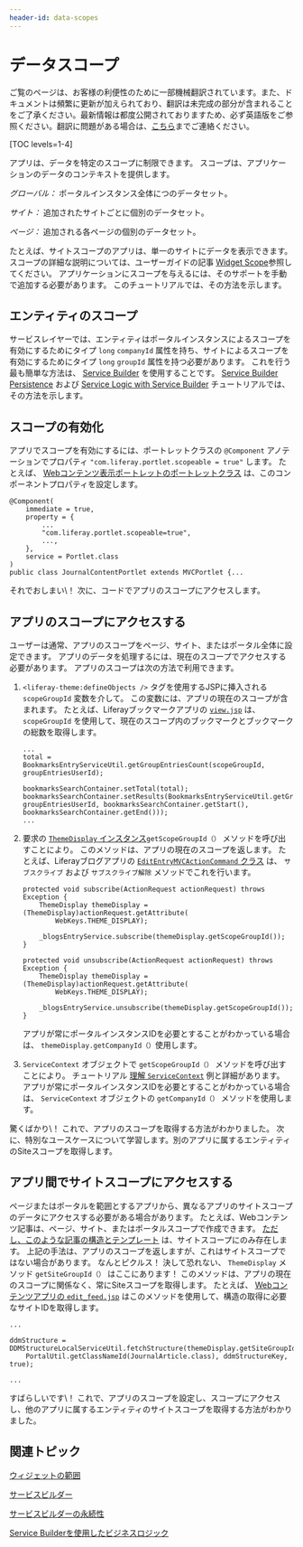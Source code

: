 ```yaml
---
header-id: data-scopes
---
```


# データスコープ

<p class="alert alert-info"><span class="wysiwyg-color-blue120">ご覧のページは、お客様の利便性のために一部機械翻訳されています。また、ドキュメントは頻繁に更新が加えられており、翻訳は未完成の部分が含まれることをご了承ください。最新情報は都度公開されておりますため、必ず英語版をご参照ください。翻訳に問題がある場合は、<a href="mailto:support-content-jp@liferay.com">こちら</a>までご連絡ください。</span></p>

[TOC levels=1-4]

アプリは、データを特定のスコープに制限できます。 スコープは、アプリケーションのデータのコンテキストを提供します。

*グローバル：* ポータルインスタンス全体に</em>つのデータセット。

*サイト：* 追加されたサイトごとに個別のデータセット。

*ページ：* 追加される各ページの個別のデータセット。

たとえば、サイトスコープのアプリは、単一のサイトにデータを表示できます。 スコープの詳細な説明については、ユーザーガイドの記事 [Widget Scope](/docs/7-1/user/-/knowledge_base/u/widget-scope)参照してください。 アプリケーションにスコープを与えるには、そのサポートを手動で追加する必要があります。 このチュートリアルでは、その方法を示します。

## エンティティのスコープ

サービスレイヤーでは、エンティティはポータルインスタンスによるスコープを有効にするためにタイプ `long` `companyId` 属性を持ち、サイトによるスコープを有効にするためにタイプ `long` `groupId` 属性を持つ必要があります。 これを行う最も簡単な方法は、 [Service Builder](/docs/7-1/tutorials/-/knowledge_base/t/service-builder) を使用することです。 [Service Builder Persistence](/docs/7-1/tutorials/-/knowledge_base/t/service-builder-persistence) および [Service Logic with Service Builder](/docs/7-1/tutorials/-/knowledge_base/t/business-logic-with-service-builder) チュートリアルでは、その方法を示します。

## スコープの有効化

アプリでスコープを有効にするには、ポートレットクラスの `@Component` アノテーションでプロパティ `"com.liferay.portlet.scopeable = true"` します。 たとえば、 [Webコンテンツ表示ポートレットのポートレットクラス](https://github.com/liferay/liferay-portal/blob/7.1.0-ga1/modules/apps/journal/journal-content-web/src/main/java/com/liferay/journal/content/web/internal/portlet/JournalContentPortlet.java) は、このコンポーネントプロパティを設定します。

    @Component(
        immediate = true,
        property = {
            ...
            "com.liferay.portlet.scopeable=true",
            ...,
        },
        service = Portlet.class
    )
    public class JournalContentPortlet extends MVCPortlet {...

それでおしまい\！ 次に、コードでアプリのスコープにアクセスします。

## アプリのスコープにアクセスする

ユーザーは通常、アプリのスコープをページ、サイト、またはポータル全体に設定できます。 アプリのデータを処理するには、現在のスコープでアクセスする必要があります。 アプリのスコープは次の方法で利用できます。

1.  `<liferay-theme:defineObjects />` タグを使用するJSPに挿入される `scopeGroupId` 変数を介して。 この変数には、アプリの現在のスコープが含まれます。 たとえば、Liferayブックマークアプリの [`view.jsp`](https://github.com/liferay/liferay-portal/blob/7.1.0-ga1/modules/apps/bookmarks/bookmarks-web/src/main/resources/META-INF/resources/bookmarks/view.jsp#L122-L125) は、 `scopeGroupId` を使用して、現在のスコープ内のブックマークとブックマークの総数を取得します。
   
        ...
        total = BookmarksEntryServiceUtil.getGroupEntriesCount(scopeGroupId, groupEntriesUserId);
       
        bookmarksSearchContainer.setTotal(total);
        bookmarksSearchContainer.setResults(BookmarksEntryServiceUtil.getGroupEntries(scopeGroupId, groupEntriesUserId, bookmarksSearchContainer.getStart(), bookmarksSearchContainer.getEnd()));
        ...

2.  要求の [`ThemeDisplay` インスタンス](@platform-ref@/7.1-latest/javadocs/portal-kernel/com/liferay/portal/kernel/theme/ThemeDisplay.html)`getScopeGroupId（）` メソッドを呼び出すことにより。 このメソッドは、アプリの現在のスコープを返します。 たとえば、Liferayブログアプリの [`EditEntryMVCActionCommand` クラス](https://github.com/liferay/liferay-portal/blob/7.1.0-ga1/modules/apps/blogs/blogs-web/src/main/java/com/liferay/blogs/web/internal/portlet/action/EditEntryMVCActionCommand.java#L371-L383) は、 `サブスクライブ` および `サブスクライブ解除` メソッドでこれを行います。
   
        protected void subscribe(ActionRequest actionRequest) throws Exception {
            ThemeDisplay themeDisplay = (ThemeDisplay)actionRequest.getAttribute(
                WebKeys.THEME_DISPLAY);
       
            _blogsEntryService.subscribe(themeDisplay.getScopeGroupId());
        }
       
        protected void unsubscribe(ActionRequest actionRequest) throws Exception {
            ThemeDisplay themeDisplay = (ThemeDisplay)actionRequest.getAttribute(
                WebKeys.THEME_DISPLAY);
       
            _blogsEntryService.unsubscribe(themeDisplay.getScopeGroupId());
        }

    アプリが常にポータルインスタンスIDを必要とすることがわかっている場合は、 `themeDisplay.getCompanyId（）`使用します。

3.  `ServiceContext` オブジェクトで `getScopeGroupId（）` メソッドを呼び出すことにより。 チュートリアル [理解 `ServiceContext`](/docs/7-1/tutorials/-/knowledge_base/t/understanding-servicecontext) 例と詳細があります。 アプリが常にポータルインスタンスIDを必要とすることがわかっている場合は、 `ServiceContext` オブジェクトの `getCompanyId（）` メソッドを使用します。

驚くばかり\！ これで、アプリのスコープを取得する方法がわかりました。 次に、特別なユースケースについて学習します。別のアプリに属するエンティティのSiteスコープを取得します。

## アプリ間でサイトスコープにアクセスする

ページまたはポータルを範囲とするアプリから、異なるアプリのサイトスコープのデータにアクセスする必要がある場合があります。 たとえば、Webコンテンツ記事は、ページ、サイト、またはポータルスコープで作成できます。 [ただし、このような記事の構造とテンプレート](/docs/7-1/user/-/knowledge_base/u/designing-uniform-content) は、サイトスコープにのみ存在します。 上記の手法は、アプリのスコープを返しますが、これはサイトスコープではない場合があります。 なんとピクルス！ 決して恐れない、 `ThemeDisplay` メソッド `getSiteGroupId（）` はここにあります！ このメソッドは、アプリの現在のスコープに関係なく、常にSiteスコープを取得します。 たとえば、 [Webコンテンツアプリの `edit_feed.jsp`](https://github.com/liferay/liferay-portal/blob/7.1.0-ga1/modules/apps/journal/journal-web/src/main/resources/META-INF/resources/edit_feed.jsp#L40) はこのメソッドを使用して、構造の取得に必要なサイトIDを取得します。

    ...
    
    ddmStructure = DDMStructureLocalServiceUtil.fetchStructure(themeDisplay.getSiteGroupId(), 
        PortalUtil.getClassNameId(JournalArticle.class), ddmStructureKey, true);
    
    ...

すばらしいです\！ これで、アプリのスコープを設定し、スコープにアクセスし、他のアプリに属するエンティティのサイトスコープを取得する方法がわかりました。

## 関連トピック

[ウィジェットの範囲](/docs/7-1/user/-/knowledge_base/u/widget-scope)

[サービスビルダー](/docs/7-1/tutorials/-/knowledge_base/t/service-builder)

[サービスビルダーの永続性](/docs/7-1/tutorials/-/knowledge_base/t/service-builder-persistence)

[Service Builderを使用したビジネスロジック](/docs/7-1/tutorials/-/knowledge_base/t/business-logic-with-service-builder)
